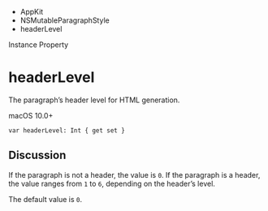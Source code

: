 

- AppKit
- NSMutableParagraphStyle
-  headerLevel 

Instance Property

# headerLevel

The paragraph’s header level for HTML generation.

macOS 10.0+

``` source
var headerLevel: Int { get set }
```

## Discussion

If the paragraph is not a header, the value is `0`. If the paragraph is a header, the value ranges from `1` to `6`, depending on the header’s level.

The default value is `0`.

